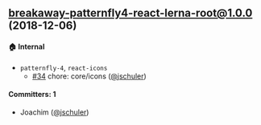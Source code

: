 
## breakaway-patternfly4-react-lerna-root@1.0.0 (2018-12-06)

#### :house: Internal
* `patternfly-4`, `react-icons`
  * [#34](https://github.com/pfbreakaway/breakaway-patternfly-react/pull/34) chore: core/icons ([@jschuler](https://github.com/jschuler))

#### Committers: 1
- Joachim ([@jschuler](https://github.com/jschuler))
